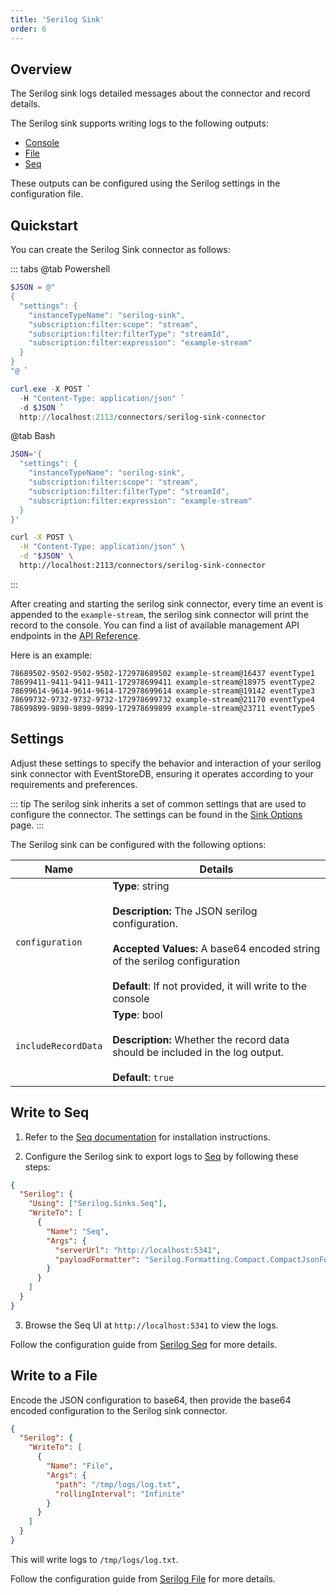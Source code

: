 ```yaml
---
title: 'Serilog Sink'
order: 6
---
```


## Overview

The Serilog sink logs detailed messages about the connector and record details.

The Serilog sink supports writing logs to the following outputs:

- [Console](https://github.com/serilog/serilog-sinks-console)
- [File](https://github.com/serilog/serilog-sinks-file)
- [Seq](https://github.com/serilog/serilog-sinks-seq)

These outputs can be configured using the Serilog settings in the configuration file.

## Quickstart

You can create the Serilog Sink connector as follows:

::: tabs
@tab Powershell

```powershell
$JSON = @"
{
  "settings": {
    "instanceTypeName": "serilog-sink",
    "subscription:filter:scope": "stream",
    "subscription:filter:filterType": "streamId",
    "subscription:filter:expression": "example-stream"
  }
}
"@ `

curl.exe -X POST `
  -H "Content-Type: application/json" `
  -d $JSON `
  http://localhost:2113/connectors/serilog-sink-connector
```

@tab Bash

```bash
JSON='{
  "settings": {
    "instanceTypeName": "serilog-sink",
    "subscription:filter:scope": "stream",
    "subscription:filter:filterType": "streamId",
    "subscription:filter:expression": "example-stream"
  }
}'

curl -X POST \
  -H "Content-Type: application/json" \
  -d "$JSON" \
  http://localhost:2113/connectors/serilog-sink-connector
```

:::

After creating and starting the serilog sink connector, every time an event is
appended to the `example-stream`, the serilog sink connector will print the
record to the console. You can find a list of available management API endpoints
in the [API Reference](../manage.md).

Here is an example:

```
78689502-9502-9502-9502-172978689502 example-stream@16437 eventType1
78699411-9411-9411-9411-172978699411 example-stream@18975 eventType2
78699614-9614-9614-9614-172978699614 example-stream@19142 eventType3
78699732-9732-9732-9732-172978699732 example-stream@21170 eventType4
78699899-9899-9899-9899-172978699899 example-stream@23711 eventType5
```

## Settings

Adjust these settings to specify the behavior and interaction of your serilog sink connector with EventStoreDB, ensuring it operates according to your requirements and preferences.

::: tip
The serilog sink inherits a set of common settings that are used to configure the connector. The settings can be found in
the [Sink Options](../settings.md#sink-options) page.
:::

The Serilog sink can be configured with the following options:

| Name                | Details                                                                                                                                                                                                                     |
| ------------------- | --------------------------------------------------------------------------------------------------------------------------------------------------------------------------------------------------------------------------- |
| `configuration`     | **Type**: string<br><br>**Description:** The JSON serilog configuration.<br><br>**Accepted Values:** A base64 encoded string of the serilog configuration<br><br>**Default**: If not provided, it will write to the console |
| `includeRecordData` | **Type**: bool<br><br>**Description:** Whether the record data should be included in the log output.<br><br>**Default**: `true`                                                                                             |

## Write to Seq

1. Refer to the [Seq documentation](https://docs.datalust.co/docs/getting-started) for installation instructions.

2. Configure the Serilog sink to export logs to [Seq](https://datalust.co/seq) by following these steps:

```json
{
  "Serilog": {
    "Using": ["Serilog.Sinks.Seq"],
    "WriteTo": [
      {
        "Name": "Seq",
        "Args": {
          "serverUrl": "http://localhost:5341",
          "payloadFormatter": "Serilog.Formatting.Compact.CompactJsonFormatter, Serilog.Formatting.Compact"
        }
      }
    ]
  }
}
```

3. Browse the Seq UI at `http://localhost:5341` to view the logs.

Follow the configuration guide from [Serilog Seq](https://github.com/serilog/serilog-sinks-seq) for more details.

## Write to a File

Encode the JSON configuration to base64, then provide the base64 encoded configuration to the Serilog sink connector.

```json
{
  "Serilog": {
    "WriteTo": [
      {
        "Name": "File",
        "Args": {
          "path": "/tmp/logs/log.txt",
          "rollingInterval": "Infinite"
        }
      }
    ]
  }
}
```

This will write logs to `/tmp/logs/log.txt`.

Follow the configuration guide from [Serilog File](https://github.com/serilog/serilog-sinks-file) for more details.